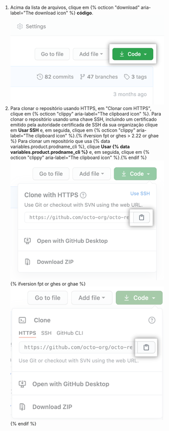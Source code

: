 1. Acima da lista de arquivos, clique em {% octicon "download" aria-label="The download icon" %} **código**. ![Botão de "Código"](/assets/images/help/repository/code-button.png)
1. Para clonar o repositório usando HTTPS, em "Clonar com HTTPS", clique em
{% octicon "clippy" aria-label="The clipboard icon" %}. Para clonar o repositório usando uma chave SSH, incluindo um certificado emitido pela autoridade certificada de SSH da sua organização clique em **Usar SSH** e, em seguida, clique em {% octicon "clippy" aria-label="The clipboard icon" %}.{% ifversion fpt or ghes > 2.22 or ghae %} Para clonar um repositório que usa {% data variables.product.prodname_cli %}, clique **Usar {% data variables.product.prodname_cli %}** e, em seguida, clique em {% octicon "clippy" aria-label="The clipboard icon" %}.{% endif %}
  ![O ícone da área de transferência para copiar a URL para clonar um repositório](/assets/images/help/repository/https-url-clone.png)
  {% ifversion fpt or ghes or ghae %}
  ![O ícone da área de transferência para copiar a URL para clonar um repositório com o CLI do GitHub](/assets/images/help/repository/https-url-clone-cli.png){% endif %}
